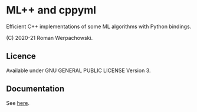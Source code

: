 # ML++ and cppyml

Efficient C++ implementations of some ML algorithms with Python bindings.

(C) 2020-21 Roman Werpachowski.

## Licence

Available under GNU GENERAL PUBLIC LICENSE Version 3.

## Documentation

See [here](https://romanwerpachowski.github.io/ML/).